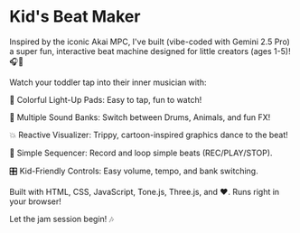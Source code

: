 # Kid's Beat Maker

Inspired by the iconic Akai MPC, I've built (vibe-coded with Gemini 2.5 Pro) a super fun, interactive beat machine designed for little creators (ages 1-5)! 🎧👶

Watch your toddler tap into their inner musician with:

🌈 Colorful Light-Up Pads: Easy to tap, fun to watch!

🎵 Multiple Sound Banks: Switch between Drums, Animals, and fun FX!

💥 Reactive Visualizer: Trippy, cartoon-inspired graphics dance to the beat!

🔁 Simple Sequencer: Record and loop simple beats (REC/PLAY/STOP).

🎛️ Kid-Friendly Controls: Easy volume, tempo, and bank switching.

Built with HTML, CSS, JavaScript, Tone.js, Three.js, and ❤️. Runs right in your browser!

Let the jam session begin! 🎶